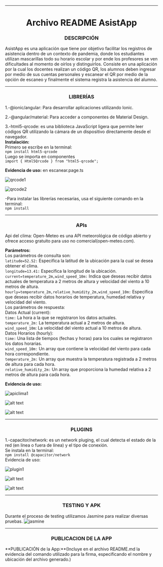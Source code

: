 ****
<h1 style="text-align: center;">Archivo README AsistApp</h1>

<h3 style="text-align: center;">DESCRIPCIÓN</h3>
 AsistApp es una aplicación que tiene por objetivo facilitar los registros de asistencia dentro de un contexto de pandemia, donde los estudiantes utilizan mascarillas todo su horario escolar y por ende los profesores se ven dificultades al momento de oírlos y distinguirlos. Consiste en una aplicación por la cual los docentes realizan un código QR, los alumnos deben ingresar por medio de sus cuentas personales y escanear el QR por medio de la opción de escaneo y finalmente el sistema registra la asistencia del alumno.

---

<h3 style="text-align: center;">LIBRERÍAS</h3>

1.-@ionic/angular: Para desarrollar aplicaciones utilizando Ionic.

2.-@angular/material: Para acceder a componentes de Material Design.

3.-html5-qrcode: es una biblioteca JavaScript ligera que permite leer códigos QR utilizando la cámara de un dispositivo directamente desde el navegador.\
**Instalación:**\
Primero se escribe en la terminal:\
```npm install html5-qrcode```\
Luego se importa en componentes\
```import { Html5Qrcode } from "html5-qrcode";```

**Evidencia de uso:** en escanear.page.ts

![qrcode1](src/assets/icon/image.png)

![qrcode2](src/assets/icon/image-1.png)

-Para instalar las librerías necesarias, usa el siguiente comando en la terminal:\
```npm install```

---

<h3 style="text-align: center;">APIs</h3>
Api del clima:
Open-Meteo es una API meteorológica de código abierto y ofrece acceso gratuito para uso no comercial(open-meteo.com).


**Parámetros:**\
Los parámetros de consulta son:\
```latitude=52.52:``` Especifica la latitud de la ubicación para la cual se desea obtener el clima.\
```longitude=13.41:``` Especifica la longitud de la ubicación.\
```current=temperature_2m,wind_speed_10m:``` Indica que deseas recibir datos actuales de temperatura a 2 metros de altura y velocidad del viento a 10 metros de altura.\
```hourly=temperature_2m,relative_humidity_2m,wind_speed_10m:``` Especifica que deseas recibir datos horarios de temperatura, humedad relativa y velocidad del viento.\
Los parámetros de respuesta:\
Datos Actual (current):\
```time:``` La hora a la que se registraron los datos actuales.\
```temperature_2m:``` La temperatura actual a 2 metros de altura.\
```wind_speed_10m```: La velocidad del viento actual a 10 metros de altura.\
Datos Horarios (hourly):\
```time:``` Una lista de tiempos (fechas y horas) para los cuales se registraron los datos horarias.\
```wind_speed_10m:``` Un array que contiene la velocidad del viento para cada hora correspondiente.\
```temperature_2m:``` Un array que muestra la temperatura registrada a 2 metros de altura para cada hora.\
```relative_humidity_2m:``` Un array que proporciona la humedad relativa a 2 metros de altura para cada hora.

**Evidencia de uso:**

![apiclima1](src/assets/icon/image-2.png)

![alt text](src/assets/icon/image-3.png)

![alt text](src/assets/icon/image-8.png)

---
<h3 style="text-align: center;">PLUGINS</h3>


1.-capacitor/network: es un network pluging, el cual detecta el estado de la red (en linea o fuera de línea) y el tipo de conexión.\
Se instala en la terminal:\
```npm install @capacitor/network```\
Evidencia de uso:

![plugin1](src/assets/icon/image-5.png)

![alt text](src/assets/icon/image-6.png)

![alt text](src/assets/icon/image-7.png)

---
<h3 style="text-align: center;">TESTING Y APK</h3>


Durante el proceso de testing utilizamos Jasmine para realizar diversas pruebas.
![jasmine](src/assets/icon/image-4.png)

---
<h3 style="text-align: center;">PUBLICACION DE LA APP</h3>
**PUBLICACIÓN de la App:**(Incluye en el archivo README.md la evidencia del comando utilizado para la firma, especificando el nombre y ubicación del archivo generado.)

